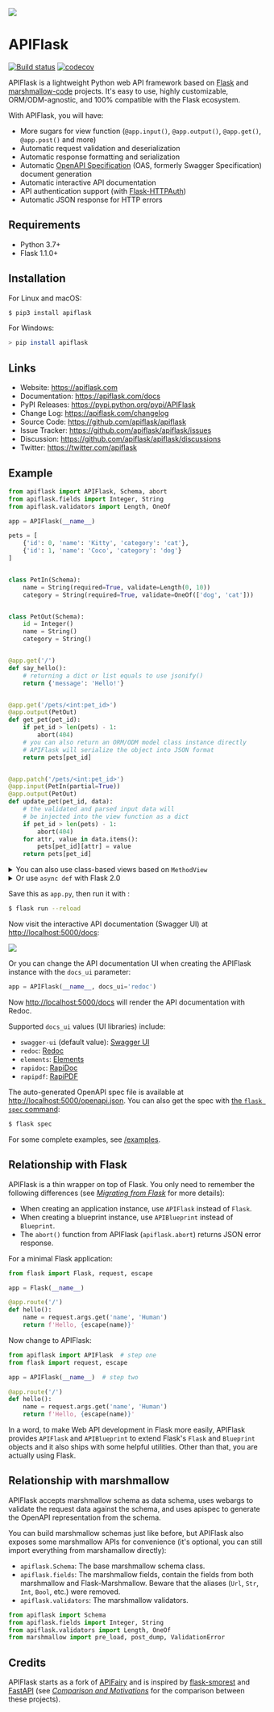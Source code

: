 
![](https://apiflask.com/_assets/apiflask-logo.png)

# APIFlask

[![Build status](https://github.com/apiflask/apiflask/workflows/build/badge.svg)](https://github.com/apiflask/apiflask/actions) [![codecov](https://codecov.io/gh/apiflask/apiflask/branch/main/graph/badge.svg?token=2CFPCZ1DMY)](https://codecov.io/gh/apiflask/apiflask)

APIFlask is a lightweight Python web API framework based on [Flask](https://github.com/pallets/flask) and [marshmallow-code](https://github.com/marshmallow-code) projects. It's easy to use, highly customizable, ORM/ODM-agnostic, and 100% compatible with the Flask ecosystem.

With APIFlask, you will have:

- More sugars for view function (`@app.input()`, `@app.output()`, `@app.get()`, `@app.post()` and more)
- Automatic request validation and deserialization
- Automatic response formatting and serialization
- Automatic [OpenAPI Specification](https://github.com/OAI/OpenAPI-Specification) (OAS, formerly Swagger Specification) document generation
- Automatic interactive API documentation
- API authentication support (with [Flask-HTTPAuth](https://github.com/miguelgrinberg/flask-httpauth))
- Automatic JSON response for HTTP errors


## Requirements

- Python 3.7+
- Flask 1.1.0+


## Installation

For Linux and macOS:

```bash
$ pip3 install apiflask
```

For Windows:

```bash
> pip install apiflask
```


## Links

- Website: <https://apiflask.com>
- Documentation: <https://apiflask.com/docs>
- PyPI Releases: <https://pypi.python.org/pypi/APIFlask>
- Change Log: <https://apiflask.com/changelog>
- Source Code: <https://github.com/apiflask/apiflask>
- Issue Tracker: <https://github.com/apiflask/apiflask/issues>
- Discussion: <https://github.com/apiflask/apiflask/discussions>
- Twitter: <https://twitter.com/apiflask>


## Example

```python
from apiflask import APIFlask, Schema, abort
from apiflask.fields import Integer, String
from apiflask.validators import Length, OneOf

app = APIFlask(__name__)

pets = [
    {'id': 0, 'name': 'Kitty', 'category': 'cat'},
    {'id': 1, 'name': 'Coco', 'category': 'dog'}
]


class PetIn(Schema):
    name = String(required=True, validate=Length(0, 10))
    category = String(required=True, validate=OneOf(['dog', 'cat']))


class PetOut(Schema):
    id = Integer()
    name = String()
    category = String()


@app.get('/')
def say_hello():
    # returning a dict or list equals to use jsonify()
    return {'message': 'Hello!'}


@app.get('/pets/<int:pet_id>')
@app.output(PetOut)
def get_pet(pet_id):
    if pet_id > len(pets) - 1:
        abort(404)
    # you can also return an ORM/ODM model class instance directly
    # APIFlask will serialize the object into JSON format
    return pets[pet_id]


@app.patch('/pets/<int:pet_id>')
@app.input(PetIn(partial=True))
@app.output(PetOut)
def update_pet(pet_id, data):
    # the validated and parsed input data will
    # be injected into the view function as a dict
    if pet_id > len(pets) - 1:
        abort(404)
    for attr, value in data.items():
        pets[pet_id][attr] = value
    return pets[pet_id]
```

<details>
<summary>You can also use class-based views based on <code>MethodView</code></summary>

```python
from apiflask import APIFlask, Schema, abort
from apiflask.fields import Integer, String
from apiflask.validators import Length, OneOf
from flask.views import MethodView

app = APIFlask(__name__)

pets = [
    {'id': 0, 'name': 'Kitty', 'category': 'cat'},
    {'id': 1, 'name': 'Coco', 'category': 'dog'}
]


class PetIn(Schema):
    name = String(required=True, validate=Length(0, 10))
    category = String(required=True, validate=OneOf(['dog', 'cat']))


class PetOut(Schema):
    id = Integer()
    name = String()
    category = String()


class Hello(MethodView):

    # use HTTP method name as class method name
    def get(self):
        return {'message': 'Hello!'}


class Pet(MethodView):

    @app.output(PetOut)
    def get(self, pet_id):
        """Get a pet"""
        if pet_id > len(pets) - 1:
            abort(404)
        return pets[pet_id]

    @app.input(PetIn(partial=True))
    @app.output(PetOut)
    def patch(self, pet_id, data):
        """Update a pet"""
        if pet_id > len(pets) - 1:
            abort(404)
        for attr, value in data.items():
            pets[pet_id][attr] = value
        return pets[pet_id]


app.add_url_rule('/', view_func=Hello.as_view('hello'))
app.add_url_rule('/pets/<int:pet_id>', view_func=Pet.as_view('pet'))
```
</details>

<details>
<summary>Or use <code>async def</code> with Flask 2.0</summary>

```bash
$ pip install -U flask[async]
```

```python
import asyncio

from apiflask import APIFlask

app = APIFlask(__name__)


@app.get('/')
async def say_hello():
    await asyncio.sleep(1)
    return {'message': 'Hello!'}
```

See <em><a href="https://flask.palletsprojects.com/async-await">Using async and await</a></em> for the details of the async support in Flask 2.0.

</details>

Save this as `app.py`, then run it with :

```bash
$ flask run --reload
```

Now visit the interactive API documentation (Swagger UI) at <http://localhost:5000/docs>:

![](https://apiflask.com/_assets/swagger-ui.png)

Or you can change the API documentation UI when creating the APIFlask instance with the `docs_ui` parameter:

```py
app = APIFlask(__name__, docs_ui='redoc')
```

Now <http://localhost:5000/docs> will render the API documentation with Redoc.

Supported `docs_ui` values (UI libraries) include:

- `swagger-ui` (default value): [Swagger UI](https://github.com/swagger-api/swagger-ui)
- `redoc`: [Redoc](https://github.com/Redocly/redoc)
- `elements`: [Elements](https://github.com/stoplightio/elements)
- `rapidoc`: [RapiDoc](https://github.com/rapi-doc/RapiDoc)
- `rapipdf`: [RapiPDF](https://github.com/mrin9/RapiPdf)

The auto-generated OpenAPI spec file is available at <http://localhost:5000/openapi.json>. You can also get the spec with [the `flask spec` command](https://apiflask.com/openapi/#the-flask-spec-command):

```bash
$ flask spec
```

For some complete examples, see [/examples](https://github.com/apiflask/apiflask/tree/main/examples).


## Relationship with Flask

APIFlask is a thin wrapper on top of Flask. You only need to remember the following differences (see *[Migrating from Flask](https://apiflask.com/migrating)* for more details):

- When creating an application instance, use `APIFlask` instead of `Flask`.
- When creating a blueprint instance, use `APIBlueprint` instead of `Blueprint`.
- The `abort()` function from APIFlask (`apiflask.abort`) returns JSON error response.

For a minimal Flask application:

```python
from flask import Flask, request, escape

app = Flask(__name__)

@app.route('/')
def hello():
    name = request.args.get('name', 'Human')
    return f'Hello, {escape(name)}'
```

Now change to APIFlask:

```python
from apiflask import APIFlask  # step one
from flask import request, escape

app = APIFlask(__name__)  # step two

@app.route('/')
def hello():
    name = request.args.get('name', 'Human')
    return f'Hello, {escape(name)}'
```

In a word, to make Web API development in Flask more easily, APIFlask provides `APIFlask` and `APIBlueprint` to extend Flask's `Flask` and `Blueprint` objects and it also ships with some helpful utilities. Other than that, you are actually using Flask.


## Relationship with marshmallow

APIFlask accepts marshmallow schema as data schema, uses webargs to validate the request data against the schema, and uses apispec to generate the OpenAPI representation from the schema.

You can build marshmallow schemas just like before, but APIFlask also exposes some marshmallow APIs for convenience (it's optional, you can still import everything from marshamallow directly):

- `apiflask.Schema`: The base marshmallow schema class.
- `apiflask.fields`: The marshmallow fields, contain the fields from both marshmallow and Flask-Marshmallow. Beware that the aliases (`Url`, `Str`, `Int`, `Bool`, etc.) were removed.
- `apiflask.validators`: The marshmallow validators.

```python
from apiflask import Schema
from apiflask.fields import Integer, String
from apiflask.validators import Length, OneOf
from marshmallow import pre_load, post_dump, ValidationError
```

## Credits

APIFlask starts as a fork of [APIFairy](https://github.com/miguelgrinberg/APIFairy) and is inspired by [flask-smorest](https://github.com/marshmallow-code/flask-smorest) and [FastAPI](https://github.com/tiangolo/fastapi) (see *[Comparison and Motivations](https://apiflask.com/comparison)* for the comparison between these projects).
